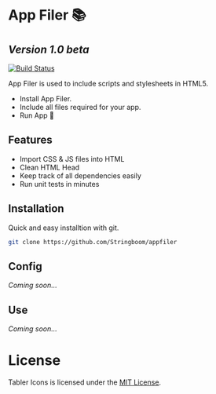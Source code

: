# App Filer 📚
## _Version 1.0 beta_

[![Build Status](https://travis-ci.org/joemccann/dillinger.svg?branch=master)](https://github.com/Stringboom/appfiler)

App Filer is used to include scripts and stylesheets in HTML5.

- Install App Filer.
- Include all files required for your app.
- Run App 🎉

## Features

- Import CSS & JS files into HTML
- Clean HTML Head
- Keep track of all dependencies easily
- Run unit tests in minutes

## Installation

Quick and easy installtion with git.

```sh
git clone https://github.com/Stringboom/appfiler
```
## Config

_Coming soon..._

## Use

_Coming soon..._

# License

Tabler Icons is licensed under the [MIT License](/Stringboom/appfiler/LICENSE).
